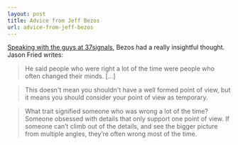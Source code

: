 ```yaml
---
layout: post
title: Advice from Jeff Bezos
url: advice-from-jeff-bezos
---
```


[Speaking with the guys at 37signals](http://37signals.com/svn/posts/3289-some-advice-from-jeff-bezos), Bezos had a really insightful thought. Jason Fried writes:

> He said people who were right a lot of the time were people who often changed their minds. [&hellip;]

> This doesn't mean you shouldn't have a well formed point of view, but it means you should consider your point of view as temporary.

> What trait signified someone who was wrong a lot of the time? Someone obsessed with details that only support one point of view. If someone can’t climb out of the details, and see the bigger picture from multiple angles, they’re often wrong most of the time.

